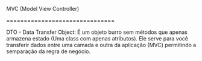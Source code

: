 MVC (Model View Controller)


===============================

DTO - Data Transfer Object: É um objeto burro sem métodos que apenas armazena estado (Uma class com apenas atributos). Ele serve para você transferir dados entre uma camada e outra da aplicação (MVC) permitindo a semparação da regra de negócio.
